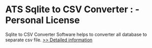 # ATS Sqlite to CSV Converter : - Personal License
Sqlite to CSV Converter Software helps to converter all database to separate csv file.
[>> Detailed information](https://secure.shareit.com/shareit/product.html?productid=300773705&affiliateid=200057808)